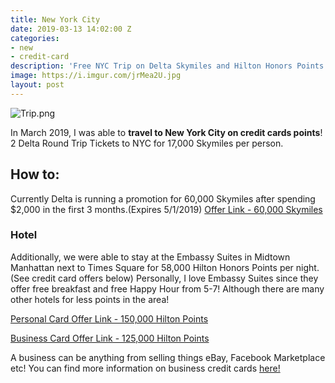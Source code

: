 ```yaml
---
title: New York City
date: 2019-03-13 14:02:00 Z
categories:
- new
- credit-card
description: 'Free NYC Trip on Delta Skymiles and Hilton Honors Points '
image: https://i.imgur.com/jrMea2U.jpg
layout: post
---
```


![Trip.png](/uploads/Trip.png)

In March 2019, I was able to **travel to New York City on credit cards points**! 2 Delta Round Trip Tickets to NYC for 17,000 Skymiles per person.

## **How to:**

Currently Delta is running a promotion for 60,000 Skymiles after spending $2,000 in the first 3 months.(Expires 5/1/2019)
[Offer Link - 60,000 Skymiles](https://mgmee.americanexpress.com/refer/us/en/card-details/personal/delta-gold-credit-card/A716C0C8B5D6147BACADBEF75A2CA12B378A3C7EFCFF16653AD8900CBF5BDBCD42F5FB1476008E140C9F3C1968F9818D73F501BE36D97281FC544600122308F8E672DE6F88903981749CD0C14EEDC0ABBEA42553B29591751B20BD4F76026AF8A9D9634C15E267EF4B6CBE5E28F82BE2?GENCODE=349992643382351&extlink=US-mgm-spa_web_myca-copypaste-113-201329-GC57:0016&CPID=201329&CORID=J:E:N:N:I:W:E:n:I:K-1552484886555-632309981)

### **Hotel**

Additionally, we were able to stay at the Embassy Suites in Midtown Manhattan next to Times Square for 58,000 Hilton Honors Points per night. (See credit card offers below) Personally, I love Embassy Suites since they offer free breakfast and free Happy Hour from 5-7! Although there are many other hotels for less points in the area!

[Personal Card Offer Link - 150,000 Hilton Points](https://mgmee.americanexpress.com/refer/us/en/card-list/personal/ECD92AC19F73605CBCC54835C8A503E3378A3C7EFCFF16653AD8900CBF5BDBCD42F5FB1476008E1437219125AE20739CBF6418587E0B08214DE4D1EBF81848C6BC2AACE7ACD5BDAC6D1F0BBFA03D6BC9E0338A3CC534E4659F3AA7FB8776BB32C1423688D0EC5FAE7CAA0CC8F610364F?CPID=201329&extlink=US-mgm-spa_web_myca-copypaste-1131-201329-GBWP:0001&GENCODE=349992576685745&CORID=J:E:N:N:I:W:Y:5:J:r-1552484988914-1550577984)

[Business Card Offer Link - 125,000 Hilton Points](https://mgmee.americanexpress.com/refer/us/en/card-list/business/ECD92AC19F73605CBCC54835C8A503E3378A3C7EFCFF16653AD8900CBF5BDBCD42F5FB1476008E1437219125AE20739CBF6418587E0B08214DE4D1EBF81848C6BC2AACE7ACD5BDAC6D1F0BBFA03D6BC9E0338A3CC534E4659F3AA7FB8776BB32C1423688D0EC5FAE7CAA0CC8F610364F?CPID=201329&extlink=US-mgm-spa_web_myca-copypaste-1131-201329-GBWP:0001&GENCODE=349992576685745&CORID=J:E:N:N:I:W:Y:5:J:r-1552484988914-1550577984)

A business can be anything from selling things eBay, Facebook Marketplace etc! You can find more information on business credit cards [here!](https://www.reddit.com/r/churning/wiki/index#wiki_how_to_get_a_business_card_without_a_business.3F)